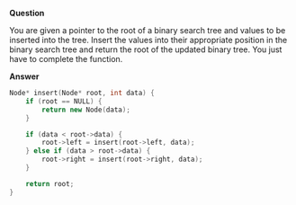 **Question**

You are given a pointer to the root of a binary search tree and values to be inserted into the tree. Insert the values into their appropriate position in the binary search tree and return the root of the updated binary tree. You just have to complete the function.

**Answer**

```cpp
Node* insert(Node* root, int data) {
    if (root == NULL) {
        return new Node(data);
    }

    if (data < root->data) {
        root->left = insert(root->left, data);
    } else if (data > root->data) {
        root->right = insert(root->right, data);
    }

    return root;
}
```
